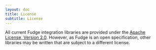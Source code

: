 ```yaml
---
layout: doc
title: License
subtitle: License
---
```


All current Fudge integration libraries are provided under the [Apache License, Version 2.0](http://www.apache.org/licenses/LICENSE-2.0).
However, as Fudge is an open specification, other libraries may be written that are subject to a different license.
